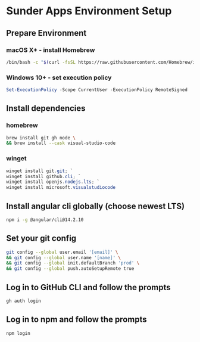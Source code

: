 # Sunder Apps Environment Setup
## Prepare Environment
### macOS X+ - install Homebrew
```bash
/bin/bash -c "$(curl -fsSL https://raw.githubusercontent.com/Homebrew/install/HEAD/install.sh)"
```

### Windows 10+ - set execution policy
```powershell
Set-ExecutionPolicy -Scope CurrentUser -ExecutionPolicy RemoteSigned
```

## Install dependencies
### homebrew
```bash
brew install git gh node \
&& brew install --cask visual-studio-code
```

### winget
```powershell
winget install git.git; `
winget install github.cli; `
winget install openjs.nodejs.lts; `
winget install microsoft.visualstudiocode
```

## Install angular cli globally (choose newest LTS)
```bash
npm i -g @angular/cli@14.2.10
```

## Set your git config
```bash
git config --global user.email '[email]' \
&& git config --global user.name '[name]' \
&& git config --global init.defaultBranch 'prod' \
&& git config --global push.autoSetupRemote true
```

## Log in to GitHub CLI and follow the prompts
```bash
gh auth login
```

## Log in to npm and follow the prompts
```bash
npm login
```
